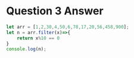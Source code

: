 # Question 3 Answer
```js
let arr = [1,2,30,4,50,6,78,17,20,56,458,900];
let n = arr.filter(x)=>{
    return x%10 == 0
}
console.log(n);
```